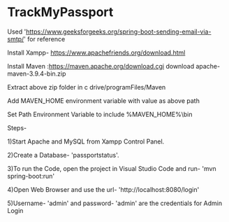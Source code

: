 # TrackMyPassport
Used 'https://www.geeksforgeeks.org/spring-boot-sending-email-via-smtp/' for reference

Install Xampp- https://www.apachefriends.org/download.html

Install Maven :https://maven.apache.org/download.cgi  download  apache-maven-3.9.4-bin.zip

Extract above zip folder in c drive/programFiles/Maven

Add MAVEN_HOME environment variable with value as above path

Set Path Environment Variable to include %MAVEN_HOME%\bin

Steps-

  1)Start Apache and MySQL from Xampp Control Panel.

  2)Create a Database- 'passportstatus'.

  3)To run the Code, open the project in Visual Studio Code and run- 'mvn spring-boot:run'

  4)Open Web Browser and use the url- 'http://localhost:8080/login' 

  5)Username- 'admin' and password- 'admin' are the credentials for Admin Login
